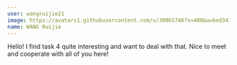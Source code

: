 ```yaml
---
user: wangruijie21
image: https://avatars1.githubusercontent.com/u/30865746?s=400&u=bed3477929e1130139f24d91c7813dcb411d81c5&v=4
name: WANG Ruijie
---
```

Hello! I find task 4 quite interesting and want to deal with that. Nice to meet and cooperate with all of you here!
